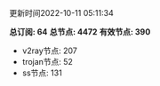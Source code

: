 更新时间2022-10-11 05:11:34

**总订阅: 64**
**总节点: 4472**
**有效节点: 390**
- v2ray节点: 207
- trojan节点: 52
- ss节点: 131
